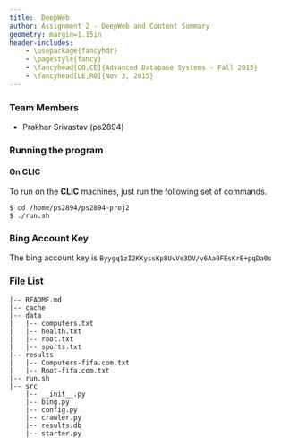 ```yaml
---
title:  DeepWeb
author: Assignment 2 - DeepWeb and Content Summary
geometry: margin=1.15in
header-includes:
    - \usepackage{fancyhdr}
    - \pagestyle{fancy}
    - \fancyhead[CO,CE]{Advanced Database Systems - Fall 2015}
    - \fancyhead[LE,RO]{Nov 3, 2015}
---
```


### Team Members
- Prakhar Srivastav (ps2894)

### Running the program

#### On CLIC
To run on the **CLIC** machines, just run the following set of commands.

```
$ cd /home/ps2894/ps2894-proj2
$ ./run.sh
```

### Bing Account Key
The bing account key is `Byygq1zI2KKyssKp8UvVe3DV/v6Aa0FEsKrE+pqDa0s`

### File List
```    
|-- README.md
|-- cache
|-- data
|   |-- computers.txt
|   |-- health.txt
|   |-- root.txt
|   |-- sports.txt
|-- results
|   |-- Computers-fifa.com.txt
|   |-- Root-fifa.com.txt
|-- run.sh
|-- src
    |-- __init__.py
    |-- bing.py
    |-- config.py
    |-- crawler.py
    |-- results.db
    |-- starter.py
```
